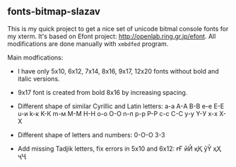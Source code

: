 ## fonts-bitmap-slazav

This is my quick project to get a nice set of unicode bitmal console fonts for my xterm.
It's based on Efont project: http://openlab.ring.gr.jp/efont.
All modifications are done manually with `xmbdfed` program.

Main modfications:

- I have only 5x10, 6x12, 7x14, 8x16, 9x17, 12x20 fonts without bold and italic versions.

- 9x17 font is created from bold 8x16 by increasing spacing.

- Different shape of similar Cyrillic and Latin letters:
  а-a А-A В-B e-е Е-E u-и k-к K-К m-м M-М H-Н о-o О-O n-п p-р P-Р c-с C-С y-у Y-У x-х X-Х

- Different shape of letters and numbers: 0-O-О 3-З

- Add missing Tadjik letters, fix errors in 5x10 and 6x12: ғҒ ӣӢ қҚ ȳȲ ҳҲ ҷҶ

